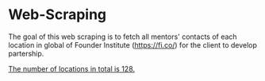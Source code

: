# Web-Scraping
The goal of this web scraping is to fetch all mentors' contacts of each location in global of Founder Institute (https://fi.co/) for the client to develop partership.

[The number of locations in total is 128. ](Web-Scraping/figs)


